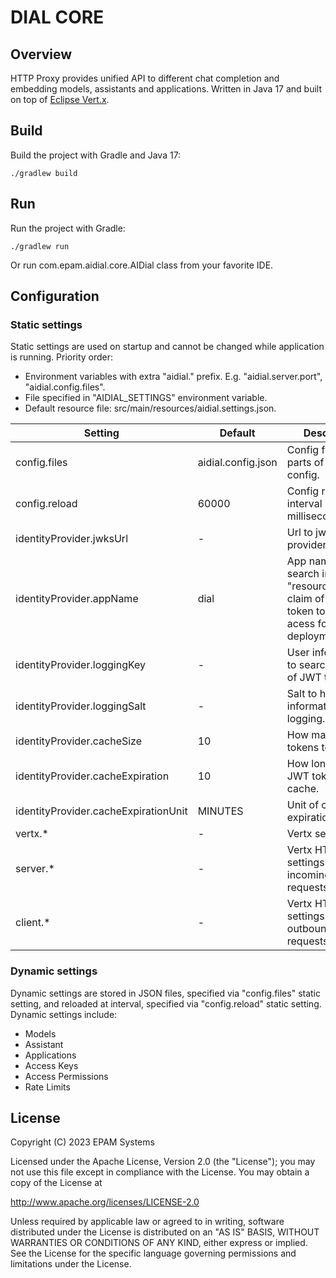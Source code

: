 # DIAL CORE

## Overview

HTTP Proxy provides unified API to different chat completion and embedding models, assistants and applications. 
Written in Java 17 and built on top of [Eclipse Vert.x](https://vertx.io/).

## Build

Build the project with Gradle and Java 17:
```
./gradlew build
```
## Run

Run the project with Gradle:
```
./gradlew run
```
Or run com.epam.aidial.core.AIDial class from your favorite IDE.

## Configuration

### Static settings
Static settings are used on startup and cannot be changed while application is running. Priority order:
* Environment variables with extra "aidial." prefix. E.g. "aidial.server.port", "aidial.config.files".
* File specified in "AIDIAL_SETTINGS" environment variable.
* Default resource file: src/main/resources/aidial.settings.json.

|Setting                                       |Default                    |Description
|-|-|-
|config.files                                  |aidial.config.json         |Config files with parts of the whole config.
|config.reload                                 |60000                      |Config reload interval in milliseconds.
|identityProvider.jwksUrl                      |-                          |Url to jwks provider.
|identityProvider.appName                      |dial                       |App name to search in "resource_access" claim of JWT token to check acess for deployments.
|identityProvider.loggingKey                   |-                          |User information to search in claims of JWT token.
|identityProvider.loggingSalt                  |-                          |Salt to hash user information for logging.
|identityProvider.cacheSize                    |10                         |How many JWT tokens to cache.
|identityProvider.cacheExpiration              |10                         |How long to retain JWT token in cache.
|identityProvider.cacheExpirationUnit          |MINUTES                    |Unit of cache expiration.
|vertx.*                                       |-                          |Vertx settings.
|server.*                                      |-                          |Vertx HTTP server settings for incoming requests.
|client.*                                      |-                          |Vertx HTTP client settings for outbound requests.

### Dynamic settings
Dynamic settings are stored in JSON files, specified via "config.files" static setting, and reloaded at interval, specified via "config.reload" static setting.
Dynamic settings include:
* Models
* Assistant
* Applications
* Access Keys
* Access Permissions
* Rate Limits

## License
Copyright (C) 2023 EPAM Systems

Licensed under the Apache License, Version 2.0 (the "License");
you may not use this file except in compliance with the License.
You may obtain a copy of the License at

http://www.apache.org/licenses/LICENSE-2.0

Unless required by applicable law or agreed to in writing, software
distributed under the License is distributed on an "AS IS" BASIS,
WITHOUT WARRANTIES OR CONDITIONS OF ANY KIND, either express or implied.
See the License for the specific language governing permissions and
limitations under the License.

